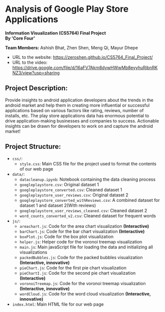 # Analysis of Google Play Store Applications

**Information Visualization (CS5764) Final Project <br> By 'Core Four'**

**Team Members:** Ashish Bhat, Zhen Shen, Meng Qi, Mayur Dhepe

- URL to the website: https://zeroshen.github.io/CS5764_Final_Project/
- URL to the video: https://drive.google.com/file/d/16aFV7Akm8dywHWwMb8eyyhuRibnRKNZ3/view?usp=sharing

## Project Description:
Provide insights to android application developers about the trends in the android market and help them in creating more influential or successful applications based on various factors like rating, reviews, number of installs, etc. The play store applications data has enormous potential to drive application-making businesses and companies to success. Actionable insights can be drawn for developers to work on and capture the android market!
## Project Structure:

- ```css/```:
  - ```style.css```: Main CSS file for the project used to format the contents of our web page
- ```data/```:
  - ```datacleanup.ipynb```: Notebook containing the data cleaning process
  - ```googleplaystore.csv```: Original dataset 1
  - ```googleplaystore_converted.csv```: Cleaned dataset 1
  - ```googleplaystore_user_reviews.csv```: Original dataset 2
  - ```googleplaystore_converted_withReviews.csv```: A combined dataset for dataset 1 and dataset 2(With reviews)
  - ```googleplaystore_user_reviews_cleaned.csv```: Cleaned dataset 2
  - ```word_counts_converted_v2.csv```: Cleaned dataset for frequent words
- ```js/```:
  - ```areachart.js```: Code for the area chart visualization **(Interactive)**
  - ```barChart.js```: Code for the bar chart visualization **(Interactive)**
  - ```boxPlot.js```: Code for the box plot visualization
  - ```helper.js```: Helper code for the voronoi treemap visualization
  - ```main.js```: Main javaScript file for loading the data and initializing all visualizations
  - ```packedBubbles.js```: Code for the packed bubbles visualization **(Interactive, innovative)**
  - ```pieChart.js```: Code for the first pie chart visualization 
  - ```pieChartI.js```: Code for the second pie chart visualization **(Interactive)**
  - ```voronoiTreemap.js```: Code for the voronoi treemap visualization **(Interactive, innovative)**
  - ```wordCloud.js```: Code for the word cloud visualization **(Interactive, innovative)**
- ```index.html```: Main HTML file for our web page

